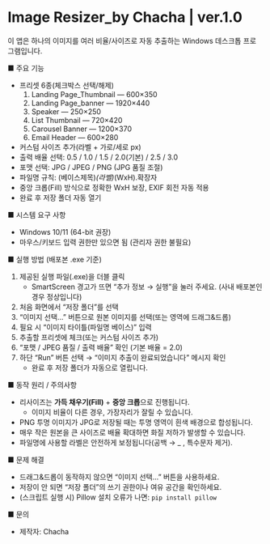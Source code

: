 Image Resizer_by Chacha | ver.1.0
=========================================

이 앱은 하나의 이미지를 여러 비율/사이즈로 자동 추출하는 Windows 데스크톱 프로그램입니다.

■ 주요 기능
- 프리셋 6종(체크박스 선택/해제)
  1) Landing Page_Thumbnail — 600×350
  2) Landing Page_banner — 1920×440
  3) Speaker — 250×250
  4) List Thumbnail — 720×420
  5) Carousel Banner — 1200×370
  6) Email Header — 600×280
- 커스텀 사이즈 추가(라벨 + 가로/세로 px)
- 출력 배율 선택: 0.5 / 1.0 / 1.5 / 2.0(기본) / 2.5 / 3.0 
- 포맷 선택: JPG / JPEG / PNG (JPG 품질 조절)
- 파일명 규칙: (베이스제목)_(라벨)_(WxH).확장자
- 중앙 크롭(Fill) 방식으로 정확한 WxH 보장, EXIF 회전 자동 적용
- 완료 후 저장 폴더 자동 열기

■ 시스템 요구 사항
- Windows 10/11 (64-bit 권장)
- 마우스/키보드 입력 권한만 있으면 됨 (관리자 권한 불필요)

■ 실행 방법 (배포본 .exe 기준)
1) 제공된 실행 파일(.exe)을 더블 클릭
   - SmartScreen 경고가 뜨면 “추가 정보 → 실행”을 눌러 주세요. (사내 배포본인 경우 정상입니다)
2) 처음 화면에서 “저장 폴더”를 선택
3) “이미지 선택…” 버튼으로 원본 이미지를 선택(또는 영역에 드래그&드롭)
4) 필요 시 “이미지 타이틀(파일명 베이스)” 입력
5) 추출할 프리셋에 체크(또는 커스텀 사이즈 추가)
6) “포맷 / JPEG 품질 / 출력 배율” 확인 (기본 배율 = 2.0)
7) 하단 “Run” 버튼 선택 → “이미지 추출이 완료되었습니다” 메시지 확인
   - 완료 후 저장 폴더가 자동으로 열립니다.

■ 동작 원리 / 주의사항
- 리사이즈는 **가득 채우기(Fill)** + **중앙 크롭**으로 진행됩니다.
  - 이미지 비율이 다른 경우, 가장자리가 잘릴 수 있습니다.
- PNG 투명 이미지가 JPG로 저장될 때는 투명 영역이 흰색 배경으로 합성됩니다.
- 매우 작은 원본을 큰 사이즈로 배율 확대하면 화질 저하가 발생할 수 있습니다.
- 파일명에 사용할 라벨은 안전하게 보정됩니다(공백 → _ , 특수문자 제거).

■ 문제 해결
- 드래그&드롭이 동작하지 않으면 “이미지 선택…” 버튼을 사용하세요.
- 저장이 안 되면 “저장 폴더”의 쓰기 권한이나 여유 공간을 확인하세요.
- (스크립트 실행 시) Pillow 설치 오류가 나면:  `pip install pillow`

■ 문의
- 제작자: Chacha
